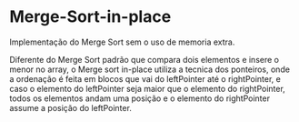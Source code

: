 # Merge-Sort-in-place
Implementação do Merge Sort sem o uso de memoria extra.

Diferente do Merge Sort padrão que compara dois elementos e insere o menor no array, o Merge sort in-place utiliza a tecnica dos ponteiros, onde a ordenação é feita em blocos que vai do leftPointer até o rightPointer, e caso o elemento do leftPointer seja maior que o elemento do rightPointer, todos os elementos andam uma posição e o elemento do rightPointer assume a posição do leftPointer. 
